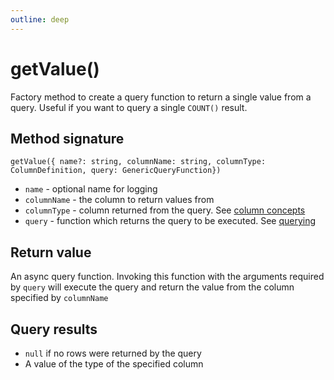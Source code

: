 ```yaml
---
outline: deep
---
```


# getValue()

Factory method to create a query function to return a single value from a query.
Useful if you want to query a single `COUNT()` result.

## Method signature

`getValue({ name?: string, columnName: string, columnType: ColumnDefinition, query: GenericQueryFunction})`

- `name` - optional name for logging
- `columnName` - the column to return values from
- `columnType` - column returned from the query. See [column concepts](/columns/concepts.html)
- `query` - function which returns the query to be executed. See [querying](/querying.html#query)

## Return value

An async query function. Invoking this function with the arguments required by `query`
will execute the query and return the value from the column specified by `columnName`

## Query results

- `null` if no rows were returned by the query
- A value of the type of the specified column
